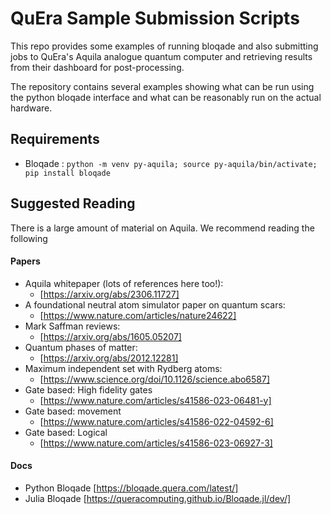 # QuEra Sample Submission Scripts

This repo provides some examples of running bloqade and also submitting jobs to QuEra's Aquila analogue quantum computer and retrieving results from their dashboard for post-processing. 

The repository contains several examples showing what can be run using the python bloqade interface and what can be reasonably run on the actual hardware. 

## Requirements

* Bloqade : `python -m venv py-aquila; source py-aquila/bin/activate; pip install bloqade`


## Suggested Reading

There is a large amount of material on Aquila. We recommend reading the following 

#### Papers 
* Aquila whitepaper (lots of references here too!):
  * [https://arxiv.org/abs/2306.11727]
* A foundational neutral atom simulator paper on quantum scars:
  * [https://www.nature.com/articles/nature24622]
* Mark Saffman reviews:
  * [https://arxiv.org/abs/1605.05207]
* Quantum phases of matter:
  * [https://arxiv.org/abs/2012.12281]
* Maximum independent set with Rydberg atoms:
  * [https://www.science.org/doi/10.1126/science.abo6587]
* Gate based: High fidelity gates
  * [https://www.nature.com/articles/s41586-023-06481-y]
* Gate based: movement
  * [https://www.nature.com/articles/s41586-022-04592-6]
* Gate based: Logical
  * [https://www.nature.com/articles/s41586-023-06927-3]

#### Docs 

* Python Bloqade [https://bloqade.quera.com/latest/]
* Julia Bloqade [https://queracomputing.github.io/Bloqade.jl/dev/]

